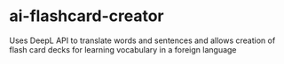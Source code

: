 # ai-flashcard-creator
 Uses DeepL API to translate words and sentences and allows creation of flash card decks for learning vocabulary in a foreign language
